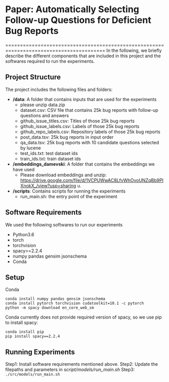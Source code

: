 # Paper: Automatically Selecting Follow-up Questions for Deficient Bug Reports
========================================================================================
In the following, we briefly describe the different components that are included in this project and the softwares required to run the experiments.


## Project Structure
The project includes the following files and folders:

  - __/data__: A folder that contains inputs that are used for the experiments
    - please unzip data.zip
	- dataset.csv: CSV file that contains 25k bug reports with follow-up questions and answers
	- github_issue_titles.csv: Titles of those 25k bug reports
	- github_issue_labels.csv: Labels of those 25k bug reports
	- github_repo_labels.csv: Repository labels of those 25k bug reports
	- post_data.tsv: 25k bug reports in input order
	- qa_data.tsv: 25k bug reports with 10 candidate questions selected by lucene
	- test_ids.txt: test dataset ids
	- train_ids.txt: train dataset ids
  - __/embeddings_damevski__: A folder that contains the embeddings we have used
    - Please download embeddings and unzip: https://drive.google.com/file/d/1VCPUWwAC8LfvWhOvoUNZqBb9PIXnokX_/view?usp=sharing
u.  
  - __/scripts__: Contains scripts for running the experiments
    - run_main.sh: the entry point of the experiment



## Software Requirements
We used the following softwares to run our experiments
  * Python3.6
  * torch
  * torchvision
  * spacy>=2.2.4
  * numpy pandas gensim jsonschema
  * Conda

## Setup
Conda
```
conda install numpy pandas gensim jsonschema
conda install pytorch torchvision cudatoolkit=10.1 -c pytorch
python -m spacy download en_core_web_sm
```

Conda currently does not provide required version of spacy, so we use pip to install spacy:

```
conda install pip
pip install spacy==2.2.4
```

## Running Experiments
Step1: Install software requirements mentioned above.
Step2: Update the filepaths and parameters in *script/models/run_main.sh*
Step3: `./src/models/run_main.sh`